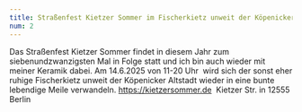 ```yaml
---
title: Straßenfest Kietzer Sommer im Fischerkietz unweit der Köpenicker Altstadt am 14.6.2025 von 11-20 Uhr
num: 2
---
```


Das Straßenfest Kietzer Sommer findet in diesem Jahr zum siebenundzwanzigsten Mal in Folge statt und ich bin auch wieder mit meiner Keramik dabei. Am 14.6.2025 von 11-20 Uhr  wird sich der sonst eher ruhige Fischerkietz unweit der Köpenicker Altstadt wieder in eine bunte lebendige Meile verwandeln.
https://kietzersommer.de  Kietzer Str. in 12555 Berlin

